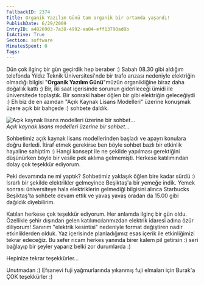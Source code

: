 ```yaml
---
FallbackID: 2374
Title: Organik Yazılım Günü tam organik bir ortamda yaşandı!
PublishDate: 6/29/2009
EntryID: a4826903-7a38-4992-aa04-eff13790ad8b
IsActive: True
Section: software
MinutesSpent: 0
Tags: 
---
```

Dün çok ilginç bir gün geçirdik hep beraber :) Sabah 08.30 gibi aldığım
telefonda Yıldız Teknik Üniversitesi'nde bir trafo arızası nedeniyle
elektriğin olmadığı bilgisi "**Organik Yazılım Günü**"müzün
organikliğine biraz daha doğallık kattı :) Bir, iki saat içerisinde
sorunun giderileceği ümidi ile üniversitede toplaştık. Bir sonraki haber
öğlen bir gibi elektriğin geleceğiydi :) Eh biz de en azından "Açık
Kaynak Lisans Modelleri" üzerine konuşmak üzere açık bir bahçede :)
sohbete daldık.

![Açık kaynak lisans modelleri üzerine bir
sohbet...](http://cdn.daron.yondem.com/assets/2374/28062009_1.jpg)\
 *Açık kaynak lisans modelleri üzerine bir sohbet...*

Sohbetimiz açık kaynak lisans modellerinden başladı ve apayrı konulara
doğru ilerledi. İtiraf etmek gerekirse ben böyle sohbet bazlı bir
etkinlik hayaline sahiptim :) Hangi konsept ile ne şekilde yapılması
gerektiğini düşünürken böyle bir vesile pek aklıma gelmemişti. Herkese
katılımından dolay çok teşekkür ediyorum.

Peki devamında ne mi yaptık? Sohbetimiz yaklaşık öğlen bire kadar sürdü
:) Israrlı bir şekilde elektrikler gelmeyince Beşiktaş'a bir yemeğe
indik. Yemek sonrası üniversiteye hala elektriklerin gelmediği bilgisini
alınca Starbucks Beşiktaş'ta sohbete devam ettik ve yavaş yavaş oradan
da 15.00 gibi dağıldık diyebilirim.

Katılan herkese çok teşekkür ediyorum. Her anlamda ilginç bir gün oldu.
Özellikle şehir dışından gelen katılımcılarımızdan elektrik idaresi
adına özür diliyorum! Sanırım "elektrik kesintisi" nedeniyle format
değiştiren nadir etkinliklerden olduk. Yaz içerisinde planladığımız esas
içerik ile etkinliğimizi tekrar edeceğiz. Bu sefer ricam herkes yanında
birer kalem pil getirsin :) seri bağlayıp bir şeyler yaparız belki zor
durumlarda :)

Hepinize tekrar teşekkürler...

Unutmadan :) Efsanevi fuji yağmurlarında yıkanmış fuji elmaları için
Burak'a ÇOK teşekkürler :)


